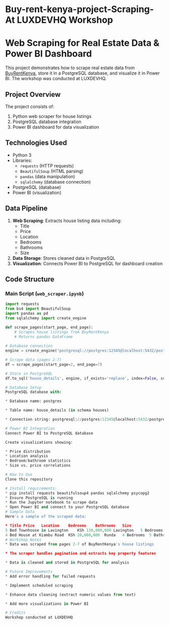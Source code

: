 # Buy-rent-kenya-project-Scraping- At LUXDEVHQ Workshop
# Web Scraping for Real Estate Data & Power BI Dashboard

This project demonstrates how to scrape real estate data from [BuyRentKenya](https://www.buyrentkenya.com), store it in a PostgreSQL database, and visualize it in Power BI. The workshop was conducted at LUXDEVHQ.

## Project Overview

The project consists of:
1. Python web scraper for house listings
2. PostgreSQL database integration
3. Power BI dashboard for data visualization

## Technologies Used
- Python 3
- Libraries:
  - `requests` (HTTP requests)
  - `BeautifulSoup` (HTML parsing)
  - `pandas` (data manipulation)
  - `sqlalchemy` (database connection)
- PostgreSQL (database)
- Power BI (visualization)

## Data Pipeline
1. **Web Scraping**: Extracts house listing data including:
   - Title
   - Price
   - Location
   - Bedrooms
   - Bathrooms
   - Size
2. **Data Storage**: Stores cleaned data in PostgreSQL
3. **Visualization**: Connects Power BI to PostgreSQL for dashboard creation

## Code Structure

### Main Script (`web_scraper.ipynb`)
```python
import requests
from bs4 import BeautifulSoup
import pandas as pd
from sqlalchemy import create_engine

def scrape_pages(start_page, end_page):
    # Scrapes house listings from BuyRentKenya
    # Returns pandas DataFrame
    
# Database connection
engine = create_engine("postgresql://postgres:12345@localhost:5432/postgres")

# Scrape data (pages 2-7)
df = scrape_pages(start_page=2, end_page=7)

# Store in PostgreSQL
df.to_sql('house_details', engine, if_exists='replace', index=False, schema='houses')

# Database Setup
PostgreSQL database with:

* Database name: postgres

* Table name: house_details (in schema houses)

* Connection string: postgresql://postgres:12345@localhost:5432/postgres

# Power BI Integration
Connect Power BI to PostgreSQL database

Create visualizations showing:

* Price distribution
* Location analysis
* Bedroom/bathroom statistics
* Size vs. price correlations

# How to Use
Clone this repository

# Install requirements:
* pip install requests beautifulsoup4 pandas sqlalchemy psycopg2
* Ensure PostgreSQL is running
* Run the Jupyter notebook to scrape data
* Open Power BI and connect to your PostgreSQL database
# Sample Data
Here's a sample of the scraped data:

* Title	Price	Location	Bedrooms	Bathrooms	Size
5 Bed Townhouse in Lavington	KSh 130,000,000	Lavington	5 Bedrooms	6 Bathrooms	N/A
4 Bed House at Kiambu Road	KSh 20,000,000	Runda	4 Bedrooms	5 Bathrooms	N/A
# Workshop Notes
* Data was scraped from pages 2-7 of BuyRentKenya's house listings

* The scraper handles pagination and extracts key property features

* Data is cleaned and stored in PostgreSQL for analysis

# Future Improvements
* Add error handling for failed requests

* Implement scheduled scraping

* Enhance data cleaning (extract numeric values from text)

* Add more visualizations in Power BI

# Credits
Workshop conducted at LUXDEVHQ
